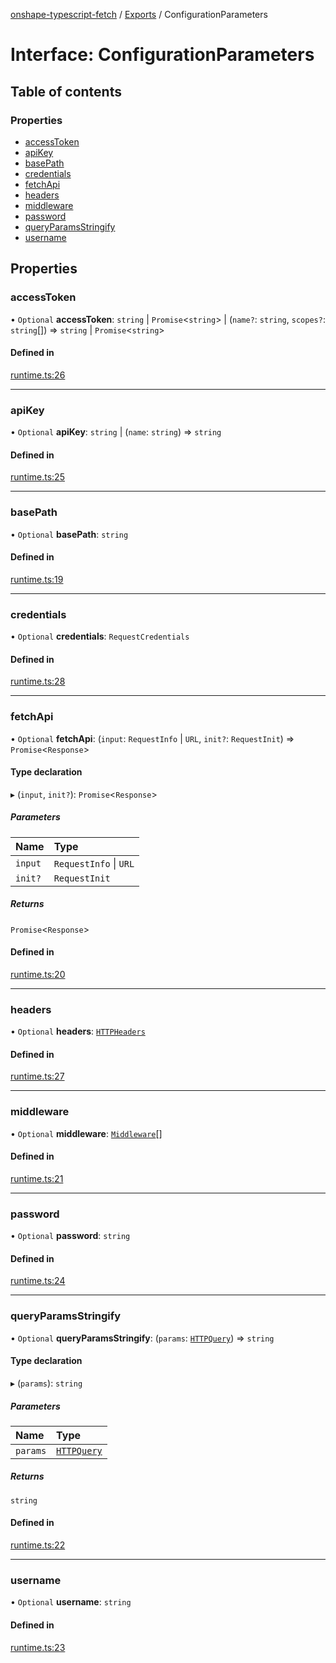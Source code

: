 [onshape-typescript-fetch](../README.md) / [Exports](../modules.md) / ConfigurationParameters

# Interface: ConfigurationParameters

## Table of contents

### Properties

- [accessToken](ConfigurationParameters.md#accesstoken)
- [apiKey](ConfigurationParameters.md#apikey)
- [basePath](ConfigurationParameters.md#basepath)
- [credentials](ConfigurationParameters.md#credentials)
- [fetchApi](ConfigurationParameters.md#fetchapi)
- [headers](ConfigurationParameters.md#headers)
- [middleware](ConfigurationParameters.md#middleware)
- [password](ConfigurationParameters.md#password)
- [queryParamsStringify](ConfigurationParameters.md#queryparamsstringify)
- [username](ConfigurationParameters.md#username)

## Properties

### accessToken

• `Optional` **accessToken**: `string` \| `Promise`<`string`\> \| (`name?`: `string`, `scopes?`: `string`[]) => `string` \| `Promise`<`string`\>

#### Defined in

[runtime.ts:26](https://github.com/toebes/onshape-typescript-fetch/blob/3e11ae1/runtime.ts#L26)

___

### apiKey

• `Optional` **apiKey**: `string` \| (`name`: `string`) => `string`

#### Defined in

[runtime.ts:25](https://github.com/toebes/onshape-typescript-fetch/blob/3e11ae1/runtime.ts#L25)

___

### basePath

• `Optional` **basePath**: `string`

#### Defined in

[runtime.ts:19](https://github.com/toebes/onshape-typescript-fetch/blob/3e11ae1/runtime.ts#L19)

___

### credentials

• `Optional` **credentials**: `RequestCredentials`

#### Defined in

[runtime.ts:28](https://github.com/toebes/onshape-typescript-fetch/blob/3e11ae1/runtime.ts#L28)

___

### fetchApi

• `Optional` **fetchApi**: (`input`: `RequestInfo` \| `URL`, `init?`: `RequestInit`) => `Promise`<`Response`\>

#### Type declaration

▸ (`input`, `init?`): `Promise`<`Response`\>

##### Parameters

| Name | Type |
| :------ | :------ |
| `input` | `RequestInfo` \| `URL` |
| `init?` | `RequestInit` |

##### Returns

`Promise`<`Response`\>

#### Defined in

[runtime.ts:20](https://github.com/toebes/onshape-typescript-fetch/blob/3e11ae1/runtime.ts#L20)

___

### headers

• `Optional` **headers**: [`HTTPHeaders`](../modules.md#httpheaders)

#### Defined in

[runtime.ts:27](https://github.com/toebes/onshape-typescript-fetch/blob/3e11ae1/runtime.ts#L27)

___

### middleware

• `Optional` **middleware**: [`Middleware`](Middleware.md)[]

#### Defined in

[runtime.ts:21](https://github.com/toebes/onshape-typescript-fetch/blob/3e11ae1/runtime.ts#L21)

___

### password

• `Optional` **password**: `string`

#### Defined in

[runtime.ts:24](https://github.com/toebes/onshape-typescript-fetch/blob/3e11ae1/runtime.ts#L24)

___

### queryParamsStringify

• `Optional` **queryParamsStringify**: (`params`: [`HTTPQuery`](../modules.md#httpquery)) => `string`

#### Type declaration

▸ (`params`): `string`

##### Parameters

| Name | Type |
| :------ | :------ |
| `params` | [`HTTPQuery`](../modules.md#httpquery) |

##### Returns

`string`

#### Defined in

[runtime.ts:22](https://github.com/toebes/onshape-typescript-fetch/blob/3e11ae1/runtime.ts#L22)

___

### username

• `Optional` **username**: `string`

#### Defined in

[runtime.ts:23](https://github.com/toebes/onshape-typescript-fetch/blob/3e11ae1/runtime.ts#L23)

